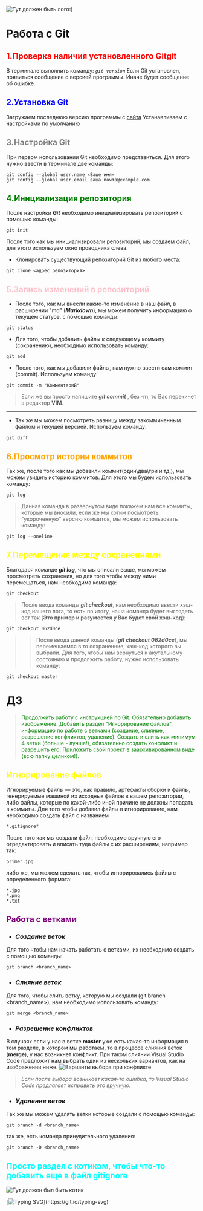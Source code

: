 ![Тут должен быть лого:)](gitlogo.png)

# Работа с Git

## <span style="color:red">1.Проверка наличия установленного Gitgit
В терминале выполнить команду: *`git version`*
Если Git установлен, появиться сообщение с версией программы. Иначе будет сообщение об ошибке.

## <span style="color:blue">2.Установка Git
Загружаем последнюю версию программы с [сайта](https://git-scm.com/book/ru/v2/%D0%92%D0%B2%D0%B5%D0%B4%D0%B5%D0%BD%D0%B8%D0%B5-%D0%A3%D1%81%D1%82%D0%B0%D0%BD%D0%BE%D0%B2%D0%BA%D0%B0-Git)
Устанавливаем с настройками по умолчанию

## <span style="color:gray">3.Настройка Git
При первом использовании Git необходимо представиться. Для этого нужно ввести в терминале две команды:
```
git config --global user.name «Ваше имя»
git config --global user.email ваша почта@example.com
```

## <span style="color:green">4.Инициализация репозитория
После настройки ***Git*** необходимо инициализировать репозиторий с помощью команды:

````
git init
````
После того как мы инициализировали репозиторий, мы создаем файл, для этого используем окно проводника слева. 

* Клонировать существующий репозиторий Git из любого места:
```
git clone <адрес репозитория>
```

## <span style="color:pink">5.Запись изменений в репозиторий</span>
* После того, как мы внесли какие-то изменение в наш файл, в расширении "md" (***Markdown***), мы можем получить информацию о текущем статусе, с помощью команды:
```
git status
```
* Для того, чтобы добавить файлы к следующему коммиту (сохранению), необходимо использовать команду:
```
git add
```
* После того, как мы добавили файлы, нам нужно ввести сам коммит (commit). Используем команду:
```
git commit -m "Комментарий"
```
>Если же вы просто напишите ***git commit*** , без **-m**, то Вас перекинет в редактор **VIM**.
***
* Так же мы можем посмотреть разницу между закоммиченным файлом и текущей версией. Используем команду:
```
git diff
```

##  <span style="color:orange">6.Просмотр истории коммитов </span>
Так же, после того как мы добавили коммит(один\два\три и тд.), мы можем увидеть историю коммитов. Для этого мы будем использовать команду:
```
git log
```
>Данная команда в развернутом виде покажем нам все коммиты, которые мы вносили, если же мы хотим посмотреть "укороченную" версию коммитов, мы можем использовать команду:
```
git log --oneline
```

## <span style="color:yellow">7.Перемещение между сохранениями </span>
Благодаря команде ***git log***, что мы описали выше, мы можем просмотреть сохранения, но для того чтобы между ними перемещаться, нам необходима команда:
```
git checkout
```
>После ввода команды ***git checkout***, нам необходимо ввести хэш-код нашего лога, то есть по итогу, наша команда будет выглядеть вот так (**Это пример и разумеется у Вас будет свой хэш-код**):
```
git checkout 062d0ce
```
>>После ввода данной команды (***git checkout 062d0ce***), мы перемещаемся в то сохраненние, хэш-код которого вы выбрали. 
Для того, чтобы нам вернуться к акутальному состоянию и продолжить работу, нужно использовать команду:
```
git checkout master
```
# ДЗ
><span style="color:green"> Продолжить работу с инструкцией по Git. Обязательно добавить изображение. Добавить раздел "Игнорирование файлов", информацию по работе с ветками (создание, слияние, разрешение конфликтов, удаление). Создать и слить как минимум 4 ветки (больше - лучше!), обязательно создать конфликт и разрешить его. Приложить свой проект в заархивированном виде (всю папку целиком!).

## <span style="color:yellow">Игнорирование файлов
Игнорируемые файлы — это, как правило, артефакты сборки и файлы, генерируемые машиной из исходных файлов в вашем репозитории, либо файлы, которые по какой-либо иной причине не должны попадать в коммиты. 
Для того чтобы добавил файлы в игнорирование, нам необходимо создать файл с названием 
```
*.gitignore*
```
После того как мы создали файл, необходимо вручную его отредактировать и вписать туда файлы с их расширениям, например так:
```
primer.jpg
```
либо же, мы можем сделать так, чтобы игнорировались файлы с определенного формата:
```
*.jpg
*.png
*.txt

```

## <span style="color:purple">Работа с ветками
* ### __*Создание веток*__
Для того чтобы нам начать работать с ветками, их необходимо создать с помощью команды:
```
git branch <branch_name>
```
* ### __*Слияние веток*__
Для того, чтобы слить ветку, которую мы создали (git branch <branch_name>), нам необходимо использовать команду:
```
git merge <branch_name>
```
* ### __*Разрешение конфликтов*__
В случаях если у нас в ветке **master** уже есть какая-то информация в том разделе, в котором мы работаем, то в процессе слияния веток (**merge**), у нас возникнет конфликт. 
При таком слиянии Visual Studio Code предложит нам выбрать один из нескольких вариантов, как на изображении ниже. 
![Варианты выбора при конфликте](conflict.png)
>_Если после выбора возникает какая-то ошибка, то Visual Studio Code предлагает исправить это вручную._ 

* ### __*Удаление веток*__
Так же мы можем удалять ветки которые создали с помощью команды:
```
git branch -d <branch_name>
```
так же, есть команда принудительного удаления:
```
git branch -D <branch_name>
```
## <span style="color:cyan">Просто раздел с котиком, чтобы что-то добавить еще в файл gitignore

![Тут должен был быть котик](catlogo.png)





[![Typing SVG](https://readme-typing-svg.herokuapp.com?font=Fira+Code&pause=1000&width=435&lines=%D0%A1%D0%BF%D0%B0%D1%81%D0%B8%D0%B1%D0%BE+%D0%B7%D0%B0+%D0%B2%D0%BD%D0%B8%D0%BC%D0%B0%D0%BD%D0%B8%D0%B5!)](https://git.io/typing-svg)